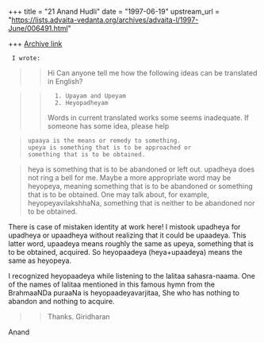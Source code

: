 +++
title = "21 Anand Hudli"
date = "1997-06-19"
upstream_url = "https://lists.advaita-vedanta.org/archives/advaita-l/1997-June/006491.html"

+++
[Archive link](https://lists.advaita-vedanta.org/archives/advaita-l/1997-June/006491.html)

     I wrote:

>>Hi
>>Can anyone tell me how the following ideas can be translated in English?

>>       1. Upayam and Upeyam
>>       2. Heyopadheyam
>>Words in current translated works some seems inadequate. If someone
>>has some idea, please help
>>

>     upaaya is the means or remedy to something.
>     upeya is something that is to be approached or
>     something that is to be obtained.

>heya is something that is to be abandoned or left out.
>upadheya does not ring a bell for me. Maybe a more
>appropriate word may be heyopeya, meaning something that is
>to be abandoned or something that is to be obtained. One may
>talk about, for example, heyopeyavilakshhaNa, something that
>is neither to be abandoned nor to be obtained.

  There is case of mistaken identity at work here! I mistook
  upadheya for upadheya or upaadheya  without realizing that
  it could be upaadeya. This latter word, upaadeya means
  roughly the same as upeya, something that is to be
  obtained, acquired.
  So heyopaadeya (heya+upaadeya) means the same as heyopeya.

  I recognized heyopaadeya while listening to the lalitaa
  sahasra-naama. One of the names of lalitaa mentioned in
  this famous hymn from the BrahmaaNDa puraaNa is
  heyopaadeyavarjitaa, She who has nothing to abandon and
  nothing to acquire.

>>Thanks.
>>Giridharan

 Anand

